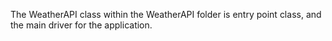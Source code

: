 The WeatherAPI class within the WeatherAPI folder is entry point class, and the main driver for the application.
